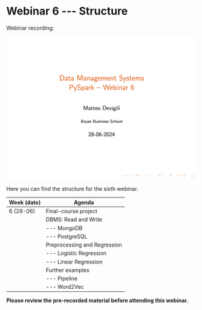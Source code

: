 # Webinar 6 --- Structure

Webinar recording:

![webinar-6](images/webinar6.png)

Here you can find the structure for the sixth webinar.

| **Week (date)** | **Agenda**                                           |
|-----------------|------------------------------------------------------|
| 6 (28-06)       | Final-course project                                 |
|                 | DBMS: Read and Write                                 |
|                 |   --- MongoDB                                        |
|                 |   --- PostgreSQL                                     |
|                 | Preprocessing and Regression                         |
|                 |   --- Logistic Regression                            |
|                 |   --- Linear Regression                              |
|                 | Further examples                                     |
|                 |   --- Pipeline                                       |
|                 |   --- Word2Vec                                       |

**Please review the pre-recorded material before attending this webinar.**
